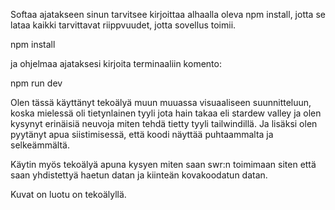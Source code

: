 Softaa ajatakseen sinun tarvitsee kirjoittaa alhaalla oleva npm install, jotta se lataa
kaikki tarvittavat riippvuudet, jotta sovellus toimii.

npm install


ja ohjelmaa ajataksesi kirjoita terminaaliin komento:

npm run dev

Olen tässä käyttänyt tekoälyä muun muuassa visuaaliseen suunnitteluun, koska mielessä oli tietynlainen
tyyli jota hain takaa eli stardew valley ja olen kysynyt erinäisiä neuvoja miten tehdä tietty tyyli tailwindillä.
Ja lisäksi olen pyytänyt apua siistimisessä, että koodi näyttää puhtaammalta ja selkeämmältä.

Käytin myös tekoälyä apuna kysyen miten saan swr:n toimimaan siten että saan yhdistettyä haetun datan ja
kiinteän kovakoodatun datan.

Kuvat on luotu on tekoälyllä.